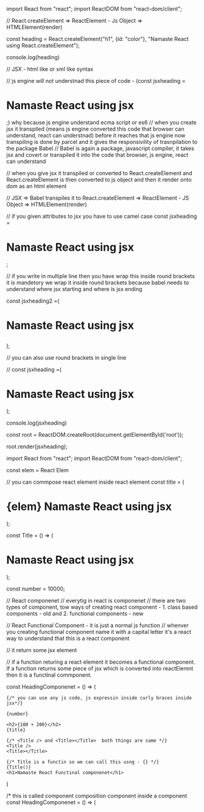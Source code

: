 <!-- Notes 1 -->


import React from "react";
import ReactDOM from "react-dom/client";

// React.createElement => ReactElement - Js Object => HTMLElement(render)

const heading = React.createElement("h1", {id: "color"}, "Namaste React using React.createElement");

console.log(heading)

// JSX - html like or xml   like syntax


// js engine will not understnad this piece of code - (const jsxheading = <h1 className="color">Namaste React using jsx</h1>;) why because js engine understand ecma script or es6
// when you create jsx it transpiled (means js engine converted this code that browser can understand, react can understnad) before it reaches that js engine now transpiling is done by parcel and it gives the responsivility of trasnpilation to the package Babel
// Babel is again a package, javascript compiler, it takes jsx and covert or transpiled it into the code that browser, js engine, react can understand

// when you give jsx it transpiled or converted to React.createElement and React.createElement is then converted to js object and then it render onto dom as an html element

// JSX => Babel transpiles it to React.createElement => ReactElement - JS Object => HTMLElement(render)

// if you given attributes to jsx you have to use camel case
const jsxheading = <h1 className="color">Namaste React using jsx</h1>;

// if you write in multiple line then you have wrap this inside round brackets it is mandetory we wrap it inside round brackets because babel needs to understand where jsx starting and where is jsx ending

const jsxheading2 =( <h1 className="color">
  Namaste React using jsx
  </h1>);


// you can also use round brackets in single line

// const jsxheading =( <h1 className="color">Namaste React using jsx</h1>);

console.log(jsxheading)

const root = ReactDOM.createRoot(document.getElementById('root'));

root.render(jsxheading);







<!-- Notes 2 -->


import React from "react";
import ReactDOM from "react-dom/client";


const elem = <span>React Elem</span>

// you can commpose react element inside react element 
const title = ( 
  <h1 className="color">
    {elem}
    Namaste React using jsx
  </h1>
);

const Title = () => ( 
  <h1 className="color">
    Namaste React using jsx
  </h1>
);

const number = 10000;

// React componenet
// everytig in react is componenet
// there are two types of component, tow ways of creating react component - 1. class based components - old and 2. functional components - new

// React Functional Component - it is just a normal js function
// whenver you creating functional component name it with a capital letter it's a react way to understand that this is a react component

// it return some jsx element

// if a function returing a react element it becomes a functional component. If a function returns some piece of jsx which is converted into reactElemnt then it is a functinal commponent.


const HeadingComponenet = () => (
  <div id="container">
    
    {/* you can use any js code, js expressin inside curly braces inside jsx*/}

    {number}

    <h2>{100 + 200}</h2>
    {title}

    {/* <Title /> and <Title></Title>  both things are same */}
    <Title /> 
    <Title></Title> 

    {/* Title is a functin so we can call this usng - {} */}
    {Title()}
    <h1>Namaste React Functinal componenet</h1>
  </div>
)


/*
this is called component composition component inside a component
const HeadingComponenet = () => (
  <div id="container">
    <Title /> 
    <h1>Namaste React Functinal componenet</h1>
  </div>
)
*/

console.log(HeadingComponenet)

const root = ReactDOM.createRoot(document.getElementById('root'));

// when babel sees an angular brackets and sees a HeadingComponent in it so it understand there must be some HeadingComponent existing there. 

root.render(<HeadingComponenet />);



// you can use react component in react element never do that it's not a good way 

/*
const HeadingComponenet = () => (
  <div id="container">
    <h1>Namaste React Functinal componenet</h1>
  </div>
)


const title = ( 
  <h1 className="color">
    Namaste React using jsx
    <HeadingComponenet />
  </h1>


const root = ReactDOM.createRoot(document.getElementById('root'));

root.render(title);
);
*/


// if you have a api and may be api has some issue in it like api passes some malesius data or some one attacking on your system using api or any code so jsx will handle all things it will escape it it will sanitize that data
// whever any code wrap inside curly braces - {} the browser/jsx won't blindly run it it wil sanitize that code whatever is coming and then pass in. it prevents cross-site scripting attack for you

/*
const data = api.getData();
const HeadingComponenet = () => (
  <div id="container">
  {data}
    <h1>Namaste React Functinal componenet</h1>
  </div>
)
*/




